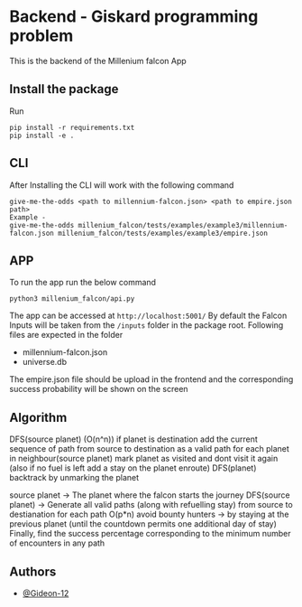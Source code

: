 # Backend - Giskard programming problem


This is the backend of the Millenium falcon App

## Install the package
Run 
```
pip install -r requirements.txt
pip install -e .
```

## CLI
After Installing the CLI will work with the following command
```
give-me-the-odds <path to millennium-falcon.json> <path to empire.json path>
Example -
give-me-the-odds millenium_falcon/tests/examples/example3/millennium-falcon.json millenium_falcon/tests/examples/example3/empire.json
```

## APP
To run the app run the below command 
```
python3 millenium_falcon/api.py
```
The app can be accessed at `http://localhost:5001/`
By default the Falcon Inputs will be taken from the `/inputs` folder in the package root. Following files are expected in the folder 
- millennium-falcon.json
- universe.db

The empire.json file should be upload in the frontend and the corresponding success probability will be shown on the screen


## Algorithm

DFS(source planet) (O(n^n))
    if planet is destination
        add the current sequence of path from source to destination as a valid path
    for each planet in neighbour(source planet)
        mark planet as visited and dont visit it again (also if no fuel is left add a stay on the planet enroute)
        DFS(planet)
        backtrack by unmarking the planet

source planet -> The planet where the falcon starts the journey
DFS(source planet) -> Generate all valid paths (along with refuelling stay) from source to destianation 
for each path O(p*n)
    avoid bounty hunters -> by staying at the previous planet (until the countdown permits one additional day of stay)
Finally, find the success percentage corresponding to the minimum number of encounters in any path 



## Authors

- [@Gideon-12](https://github.com/Gideon-12)
